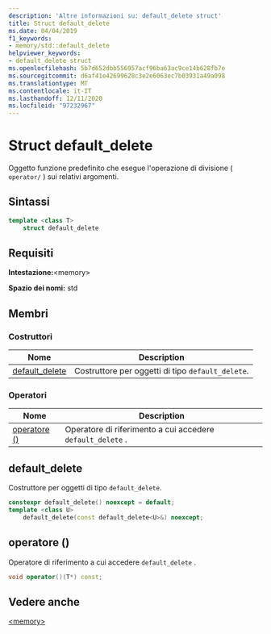 ```yaml
---
description: 'Altre informazioni su: default_delete struct'
title: Struct default_delete
ms.date: 04/04/2019
f1_keywords:
- memory/std::default_delete
helpviewer_keywords:
- default_delete struct
ms.openlocfilehash: 5b7d652dbb556957acf96ba63ac9ce14b628fb7e
ms.sourcegitcommit: d6af41e42699628c3e2e6063ec7b03931a49a098
ms.translationtype: MT
ms.contentlocale: it-IT
ms.lasthandoff: 12/11/2020
ms.locfileid: "97232967"
---
```

# <a name="default_delete-struct"></a>Struct default_delete

Oggetto funzione predefinito che esegue l'operazione di divisione ( `operator/` ) sui relativi argomenti.

## <a name="syntax"></a>Sintassi

```cpp
template <class T>
    struct default_delete
```

## <a name="requirements"></a>Requisiti

**Intestazione:**\<memory>

**Spazio dei nomi:** std

## <a name="members"></a>Membri

### <a name="constructors"></a>Costruttori

|Nome|Description|
|-|-|
|[default_delete](#default_delete)|Costruttore per oggetti di tipo `default_delete`.|

### <a name="operators"></a>Operatori

|Nome|Description|
|-|-|
|[operatore ()](#op_paren)|Operatore di riferimento a cui accedere `default_delete` .|

## <a name="default_delete"></a><a name="default_delete"></a> default_delete

Costruttore per oggetti di tipo `default_delete`.

```cpp
constexpr default_delete() noexcept = default;
template <class U>
    default_delete(const default_delete<U>&) noexcept;
```

## <a name="operator"></a><a name="op_paren"></a> operatore ()

Operatore di riferimento a cui accedere `default_delete` .

```cpp
void operator()(T*) const;
```

## <a name="see-also"></a>Vedere anche

[\<memory>](../standard-library/memory.md)
